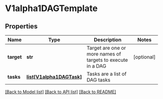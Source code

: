 # V1alpha1DAGTemplate

## Properties
Name | Type | Description | Notes
------------ | ------------- | ------------- | -------------
**target** | **str** | Target are one or more names of targets to execute in a DAG | [optional] 
**tasks** | [**list[V1alpha1DAGTask]**](V1alpha1DAGTask.md) | Tasks are a list of DAG tasks | 

[[Back to Model list]](../README.md#documentation-for-models) [[Back to API list]](../README.md#documentation-for-api-endpoints) [[Back to README]](../README.md)


